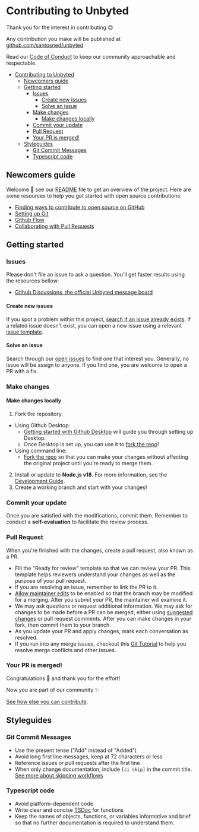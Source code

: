 # Contributing to Unbyted

Thank you for the interest in contributing 😊

Any contribution you make will be published at [github.com/santosned/unbyted](https://github.com/santosned/unbyted)

Read our [Code of Conduct](CODE_OF_CONDUCT.md) to keep our community approachable and respectable.

- [Contributing to Unbyted](#contributing-to-unbyted)
  - [Newcomers guide](#newcomers-guide)
  - [Getting started](#getting-started)
    - [Issues](#issues)
      - [Create new issues](#create-new-issues)
      - [Solve an issue](#solve-an-issue)
    - [Make changes](#make-changes)
      - [Make changes locally](#make-changes-locally)
    - [Commit your update](#commit-your-update)
    - [Pull Request](#pull-request)
    - [Your PR is merged!](#your-pr-is-merged)
  - [Styleguides](#styleguides)
    - [Git Commit Messages](#git-commit-messages)
    - [Typescript code](#typescript-code)

## Newcomers guide

Welcome 🤗 see our [README](README.md) file to get an overview of the project. Here are some resources to help you get started with open source contributions:

- [Finding ways to contribute to open source on GitHub](https://docs.github.com/en/get-started/exploring-projects-on-github/finding-ways-to-contribute-to-open-source-on-github)
- [Setting up Git](https://docs.github.com/en/get-started/quickstart/set-up-git)
- [Github Flow](https://docs.github.com/en/get-started/quickstart/github-flow)
- [Collaborating with Pull Requests](https://docs.github.com/en/pull-requests/collaborating-with-pull-requests)

## Getting started

### Issues

Please don't file an issue to ask a question. You'll get faster results using the resources bellow:

- [Github Discussions, the official Unbyted message board](https://github.com/santosned/unbyted/discussions)

#### Create new issues

If you spot a problem within this project, [search if an issue already exists](https://github.com/santosned/unbyted/issues?q=is%3Aissue+is%3Aopen). If a related issue doesn't exist, you can open a new issue using a relevant [issue template](https://github.com/santosned/unbyted/issues/new/choose).

#### Solve an issue

Search through our [open issues](https://github.com/santosned/unbyted/issues) to find one that interest you. Generally, no issue will be assign to anyone. If you find one, you are welcome to open a PR with a fix.

### Make changes

#### Make changes locally

1. Fork the repository.

- Using Github Desktop:
  - [Getting started with Github Desktop](https://docs.github.com/en/desktop/installing-and-configuring-github-desktop/overview/getting-started-with-github-desktop) will guide you through setting up Desktop.
  - Once Desktop is set up, you can use it to [fork the repo](https://docs.github.com/en/desktop/contributing-and-collaborating-using-github-desktop/cloning-and-forking-repositories-from-github-desktop)!
- Using command line:
  - [Fork the repo](https://docs.github.com/en/github/getting-started-with-github/fork-a-repo#fork-an-example-repository) so that you can make your changes without affecting the original project until you're ready to merge them.

2. Install or update to **Node.js v18**. For more information, see the [Development Guide](docs/contributing/DEVELOPMENT.md).
3. Create a working branch and start with your changes!

### Commit your update

Once you are satisfied with the modifications, commit them. Remember to conduct a **self-evaluation** to facilitate the review process.

### Pull Request

When you're finished with the changes, create a pull request, also known as a PR.

- Fill the "Ready for review" template so that we can review your PR. This template helps reviewers understand your changes as well as the purpose of your pull request.
- If you are resolving an issue, remember to link the PR to it.
- [Allow maintainer edits](https://docs.github.com/en/github/collaborating-with-issues-and-pull-requests/allowing-changes-to-a-pull-request-branch-created-from-a-fork) to be enabled so that the branch may be modified for a merging. After you submit your PR, the maintainer will examine it.
- We may ask questions or request additional information.
  We may ask for changes to be made before a PR can be merged, either using [suggested changes](https://docs.github.com/en/github/collaborating-with-issues-and-pull-requests/incorporating-feedback-in-your-pull-request) or pull request comments. After you can make changes in your fork, then commit them to your branch.
- As you update your PR and apply changes, mark each conversation as resolved.
- If you run into any merge issues, checkout this [Git Tutorial](https://github.com/skills/resolve-merge-conflicts) to help you resolve merge conflicts and other issues.

### Your PR is merged!

Congratulations 🎉 and thank you for the effort!

Now you are part of our community ✨

[See how else you can contribute](docs/contributing/TYPES_OF_CONTRIBUTIONS.md).

## Styleguides

### Git Commit Messages

- Use the present tense ("Add" instead of "Added")
- Avoid long first line messages, keep at 72 characters or less
- Reference issues or pull requests after the first line
- When only change documentation, include `[ci skip]` in the commit title. [See more about skipping workflows](https://docs.github.com/en/actions/managing-workflow-runs/skipping-workflow-runs)

### Typescript code

- Avoid platform-dependent code
- Write clear and concise [TSDoc](https://tsdoc.org/) for functions
- Keep the names of objects, functions, or variables informative and brief so that no further documentation is required to understand them.
